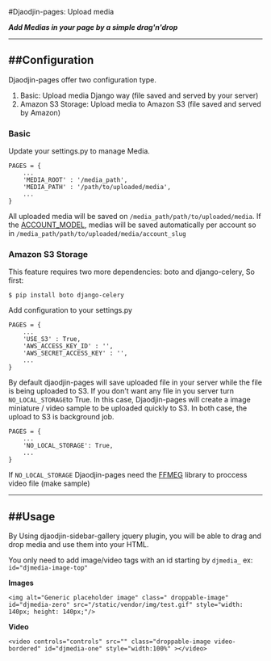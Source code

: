 #Djaodjin-pages: Upload media

*__Add Medias in your page by a simple drag'n'drop__*

---

##Configuration
----

Djaodjin-pages offer two configuration type.

1. Basic: Upload media Django way (file saved and served by your server)
1. Amazon S3 Storage: Upload media to Amazon S3 (file saved and served by Amazon)

### Basic

Update your settings.py to manage Media.

    PAGES = {
        ...
        'MEDIA_ROOT' : '/media_path',
        'MEDIA_PATH' : '/path/to/uploaded/media',
        ...
    }

All uploaded media will be saved on ```/media_path/path/to/uploaded/media```. If the [ACCOUNT_MODEL](pages-edition.md#configuration), medias will be saved automatically per account so in ```/media_path/path/to/uploaded/media/account_slug```

### Amazon S3 Storage

This feature requires two more dependencies: boto and django-celery, So first:

    $ pip install boto django-celery

Add configuration to your settings.py

    PAGES = {
        ...
        'USE_S3' : True,
        'AWS_ACCESS_KEY_ID' : '',
        'AWS_SECRET_ACCESS_KEY' : '',
        ...
    }


By default djaodjin-pages will save uploaded file in your server while the file is being uploaded to S3. If you don't want any file in you server turn ```NO_LOCAL_STORAGE```to True. In this case, Djaodjin-pages will create a image miniature / video sample to be uploaded quickly to S3. In both case, the upload to S3 is background job.


    PAGES = {
        ...
        'NO_LOCAL_STORAGE': True,
        ...
    }

If ```NO_LOCAL_STORAGE``` Djaodjin-pages need the [FFMEG](https://www.ffmpeg.org/) library to proccess video file (make sample)


---
##Usage
---

By Using djaodjin-sidebar-gallery jquery plugin, you will be able to drag and drop media and use them into your HTML.

You only need to add image/video tags with an id starting by ```djmedia_``` ex: ```id="djmedia-image-top"```

**Images**

    <img alt="Generic placeholder image" class=" droppable-image" id="djmedia-zero" src="/static/vendor/img/test.gif" style="width: 140px; height: 140px;"/>


**Video**

    <video controls="controls" src="" class="droppable-image video-bordered" id="djmedia-one" style="width:100%" ></video>

